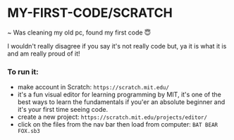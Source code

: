# MY-FIRST-CODE/SCRATCH
~ Was cleaning my old pc, found my first code 😇

I wouldn't really disagree if you say it's not really code but, ya it is what it is and am really proud of it!

### To run it:
- make account in Scratch: `https://scratch.mit.edu/` 
- it's a fun visual editor for learning programming by MIT, it's one of the  best ways to learn the fundamentals if you'er an absolute beginner and it's your first time seeing code.
- create a new project: `https://scratch.mit.edu/projects/editor/`
- click on the files from the nav bar then load from computer: `BAT BEAR FOX.sb3`